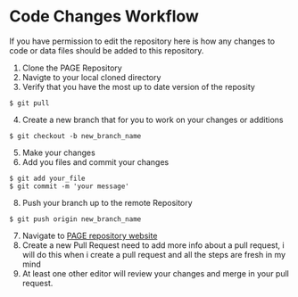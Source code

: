 # Code Changes Workflow

If you have permission to edit the repository here is how any changes to code or data files should be added to this repository.

1. Clone the PAGE Repository
2. Navigte to your local cloned directory
3. Verify that you have the most up to date version of the reposity
```
$ git pull
```
4. Create a new branch that for you to work on your changes or additions
```
$ git checkout -b new_branch_name
```
5. Make your changes
6. Add you files and commit your changes
```
$ git add your_file
$ git commit -m 'your message'
```
8. Push your branch up to the remote Repository
```
$ git push origin new_branch_name
```
7. Navigate to [PAGE repository website](https://github.com/planosphere/PAGE)
8. Create a new Pull Request
need to add more info about a pull request, i will do this when i create a pull request and all the steps are fresh in my mind
9. At least one other editor will review your changes and merge in your pull request.
